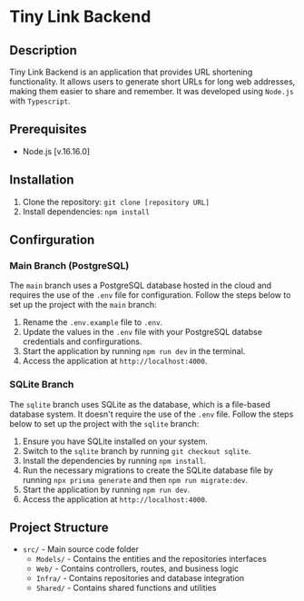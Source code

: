 # Tiny Link Backend

## Description
Tiny Link Backend is an application that provides URL shortening functionality. It allows users to generate short URLs for long web addresses, making them easier to share and remember. It was developed using `Node.js` with `Typescript`.

## Prerequisites
- Node.js [v.16.16.0]

## Installation
1. Clone the repository: `git clone [repository URL]`
2. Install dependencies: `npm install`

## Confirguration
### Main Branch (PostgreSQL)

The `main` branch uses a PostgreSQL database hosted in the cloud and requires the use of the `.env` file for configuration. Follow the steps below to set up the project with the `main` branch:
1. Rename the `.env.example` file to `.env`.
2. Update the values in the `.env` file with your PostgreSQL databse credentials and confirgurations.
3. Start the application by running `npm run dev` in the terminal.
4. Access the application at `http://localhost:4000`.

### SQLite Branch

The `sqlite` branch uses SQLite as the database, which is a file-based database system. It doesn't require the use of the `.env` file. Follow the steps below to set up the project with the `sqlite` branch:
1. Ensure you have SQLite installed on your system.
2. Switch to the `sqlite` branch by running `git checkout sqlite`.
3. Install the dependencies by running `npm install`.
4. Run the necessary migrations to create the SQLite database file by running `npx prisma generate` and then `npm run migrate:dev`.
5. Start the application by running `npm run dev`.
6. Access the application at `http://localhost:4000`.

## Project Structure
- `src/` - Main source code folder
  - `Models/` - Contains the entities and the repositories interfaces
  - `Web/` - Contains controllers, routes, and business logic
  - `Infra/` - Contains repositories and database integration
  - `Shared/` - Contains shared functions and utilities
